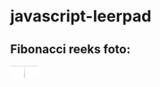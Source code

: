 # javascript-leerpad
## Fibonacci reeks foto: 
<img
    src="/screenshots/fibonacci-screenshot.png"
    alt="screenshot van krantenartikel opdracht"
    title="klantenartikel"
    style="display: inline-block; margin: 0 auto; max-width: 50px">
